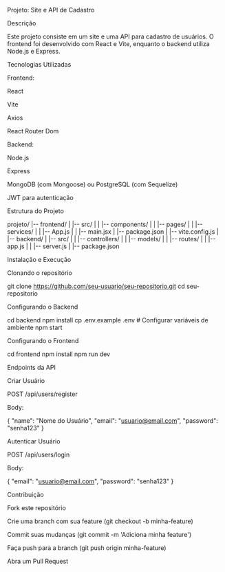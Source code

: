 Projeto: Site e API de Cadastro

Descrição

Este projeto consiste em um site e uma API para cadastro de usuários. O frontend foi desenvolvido com React e Vite, enquanto o backend utiliza Node.js e Express.

Tecnologias Utilizadas

Frontend:

React

Vite

Axios

React Router Dom

Backend:

Node.js

Express

MongoDB (com Mongoose) ou PostgreSQL (com Sequelize)

JWT para autenticação

Estrutura do Projeto

projeto/
|-- frontend/
|   |-- src/
|   |   |-- components/
|   |   |-- pages/
|   |   |-- services/
|   |   |-- App.js
|   |   |-- main.jsx
|   |-- package.json
|   |-- vite.config.js
|
|-- backend/
|   |-- src/
|   |   |-- controllers/
|   |   |-- models/
|   |   |-- routes/
|   |   |-- app.js
|   |   |-- server.js
|   |-- package.json

Instalação e Execução

Clonando o repositório

git clone https://github.com/seu-usuario/seu-repositorio.git
cd seu-repositorio

Configurando o Backend

cd backend
npm install
cp .env.example .env # Configurar variáveis de ambiente
npm start

Configurando o Frontend

cd frontend
npm install
npm run dev

Endpoints da API

Criar Usuário

POST /api/users/register

Body:

{
  "name": "Nome do Usuário",
  "email": "usuario@email.com",
  "password": "senha123"
}

Autenticar Usuário

POST /api/users/login

Body:

{
  "email": "usuario@email.com",
  "password": "senha123"
}

Contribuição

Fork este repositório

Crie uma branch com sua feature (git checkout -b minha-feature)

Commit suas mudanças (git commit -m 'Adiciona minha feature')

Faça push para a branch (git push origin minha-feature)

Abra um Pull Request
